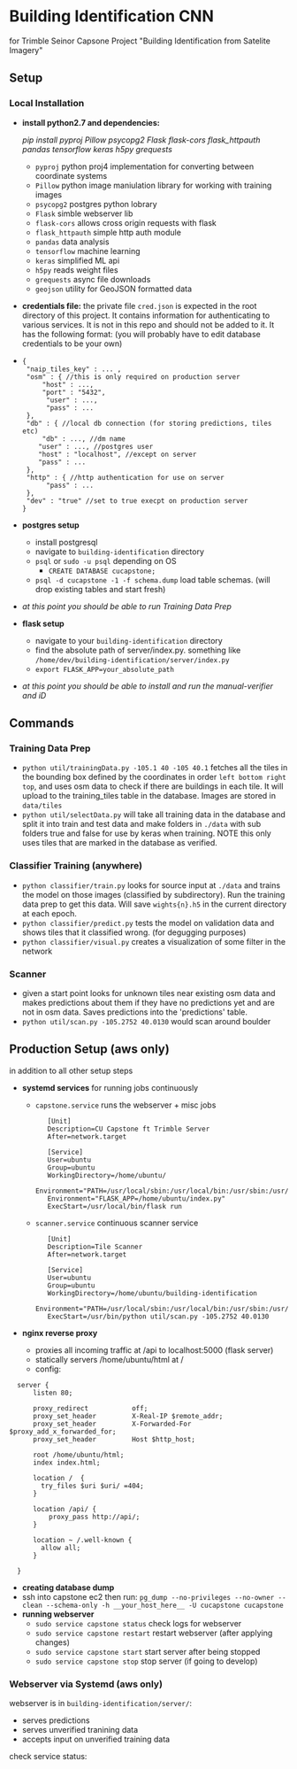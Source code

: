 # Building Identification CNN
for Trimble Seinor Capsone Project "Building Identification from Satelite Imagery"

## Setup

### Local Installation
 - **install python2.7 and dependencies:**

    *pip install pyproj Pillow psycopg2 Flask flask-cors
     flask_httpauth pandas tensorflow keras h5py grequests*
   - `pyproj` python proj4 implementation for converting between coordinate systems
   - `Pillow` python image maniulation library for working with training images
   - `psycopg2` postgres python lobrary
   - `Flask` simble webserver lib
   - `flask-cors` allows cross origin requests with flask
   - `flask_httpauth` simple http auth module
   - `pandas` data analysis
   - `tensorflow` machine learning
   - `keras` simplified ML api
   - `h5py` reads weight files
   - `grequests` async file downloads
   - `geojson` utility for GeoJSON formatted data
 - **credentials file:** the private file `cred.json` is expected in the root directory of this project. It contains information for authenticating to various services. It is not in this repo and should not be added to it. It has the following format: (you will probably have to edit database credentials to be your own)
 -
    ~~~
    {
     "naip_tiles_key" : ... ,
     "osm" : { //this is only required on production server
         "host" : ...,
         "port" : "5432",
          "user" : ...,
          "pass" : ...
     },
     "db" : { //local db connection (for storing predictions, tiles etc)
         "db" : ..., //dm name
        "user" : ..., //postgres user
        "host" : "localhost", //except on server
        "pass" : ...
     },
     "http" : { //http authentication for use on server
          "pass" : ...
     },
     "dev" : "true" //set to true execpt on production server
    }
    ~~~
 - **postgres setup**
   - install postgresql
   - navigate to `building-identification` directory
   - `psql` or `sudo -u psql` depending on OS
     - `CREATE DATABASE cucapstone;`
   - `psql -d cucapstone -1 -f schema.dump` load table schemas. (will drop existing tables and start fresh)
 - *at this point you should be able to run Training Data Prep*
 - **flask setup**
   - navigate to your `building-identification` directory
   - find the absolute path of server/index.py. something like `/home/dev/building-identification/server/index.py`
   - `export FLASK_APP=your_absolute_path`
 - *at this point you should be able to install and run the manual-verifier and iD*

## Commands


### Training Data Prep
 - `python util/trainingData.py -105.1 40 -105 40.1` fetches all the tiles in the bounding box defined by the coordinates in order `left bottom right top`, and uses osm data to check if there are buildings in each tile. It will upload to the training_tiles table in the database. Images are stored in `data/tiles`
 - `python util/selectData.py` will take all training data in the database and split it into train and test data and make folders in `./data` with sub folders true and false for use by keras when training. NOTE this only uses tiles that are marked in the database as verified.

### Classifier Training (anywhere)
 - `python classifier/train.py` looks for source input at `./data` and trains the model on those images (classified by subdirectory). Run the training data prep to get this data. Will save `wights{n}.h5` in the current directory at each epoch.
 - `python classifier/predict.py` tests the model on validation data and shows tiles that it classified wrong. (for degugging purposes)
 - `python classifier/visual.py` creates a visualization of some filter in the network

### Scanner
 - given a start point looks for unknown tiles near existing osm data and makes predictions about them if they have no predictions yet and are not in osm data. Saves predictions into the 'predictions' table.
 - `python util/scan.py -105.2752 40.0130` would scan around boulder

## Production Setup (aws only)
in addition to all other setup steps
 - **systemd services** for running jobs continuously
   - `capstone.service` runs the webserver + misc jobs

     ~~~
        [Unit]
        Description=CU Capstone ft Trimble Server
        After=network.target

        [Service]
        User=ubuntu
        Group=ubuntu
        WorkingDirectory=/home/ubuntu/
        Environment="PATH=/usr/local/sbin:/usr/local/bin:/usr/sbin:/usr/bin:/sbin:/bin:/usr/games:/usr/local/games:/snap/bin"
        Environment="FLASK_APP=/home/ubuntu/index.py"
        ExecStart=/usr/local/bin/flask run
     ~~~
   - `scanner.service` continuous scanner service

     ~~~
        [Unit]
        Description=Tile Scanner
        After=network.target

        [Service]
        User=ubuntu
        Group=ubuntu
        WorkingDirectory=/home/ubuntu/building-identification
        Environment="PATH=/usr/local/sbin:/usr/local/bin:/usr/sbin:/usr/bin:/sbin:/bin:/usr/games:/usr/local/games:/snap/bin"
        ExecStart=/usr/bin/python util/scan.py -105.2752 40.0130
     ~~~

 - **nginx reverse proxy**
   - proxies all incoming traffic at /api to localhost:5000 (flask server)
   - statically servers /home/ubuntu/html at /
   - config:

  ~~~
    server {
        listen 80;

        proxy_redirect           off;
        proxy_set_header         X-Real-IP $remote_addr;
        proxy_set_header         X-Forwarded-For $proxy_add_x_forwarded_for;
        proxy_set_header         Host $http_host;

        root /home/ubuntu/html;
        index index.html;

        location /  {
          try_files $uri $uri/ =404;
        }

        location /api/ {
            proxy_pass http://api/;
        }

        location ~ /.well-known {
          allow all;
        }

    }
  ~~~
 - **creating database dump**
  - ssh into capstone ec2 then run:  `pg_dump --no-privileges --no-owner --clean --schema-only -h __your_host_here__ -U cucapstone cucapstone`
 - **running webserver**
   - `sudo service capstone status` check logs for webserver
   - `sudo service capstone restart` restart webserver (after applying changes)
   - `sudo service capstone start` start server after being stopped
   - `sudo service capstone stop` stop server (if going to develop)

### Webserver via Systemd (aws only)
webserver is in `building-identification/server/`:

 - serves predictions
 - serves unverified tranining data
 - accepts input on unverified training data

check service status:
